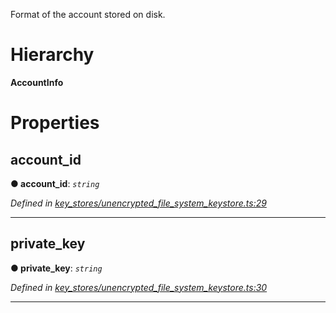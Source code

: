 

Format of the account stored on disk.

# Hierarchy

**AccountInfo**

# Properties

<a id="account_id"></a>

##  account_id

**● account_id**: *`string`*

*Defined in [key_stores/unencrypted_file_system_keystore.ts:29](https://github.com/nearprotocol/nearlib/blob/b6e94a8/src.ts/key_stores/unencrypted_file_system_keystore.ts#L29)*

___
<a id="private_key"></a>

##  private_key

**● private_key**: *`string`*

*Defined in [key_stores/unencrypted_file_system_keystore.ts:30](https://github.com/nearprotocol/nearlib/blob/b6e94a8/src.ts/key_stores/unencrypted_file_system_keystore.ts#L30)*

___

